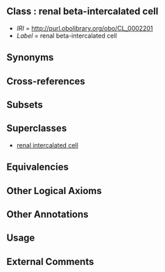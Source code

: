 
## Class : renal beta-intercalated cell

 * *IRI* = http://purl.obolibrary.org/obo/CL_0002201
 * *Label* = renal beta-intercalated cell

## Synonyms


## Cross-references


## Subsets


## Superclasses

 * [renal intercalated cell](../../CL/10/CL_0005010.md)

## Equivalencies


## Other Logical Axioms


## Other Annotations


## Usage


## External Comments

